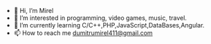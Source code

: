 - 👋 Hi, I’m Mirel
- 👀 I’m interested in programming, video games, music, travel.
- 🌱 I’m currently learning C/C++,PHP,JavaScript,DataBases,Angular.
- 📫 How to reach me dumitrumirel411@gmail.com

<!---
Mirel0762/Mirel0762 is a ✨ special ✨ repository because its `README.md` (this file) appears on your GitHub profile.
You can click the Preview link to take a look at your changes.
--->
